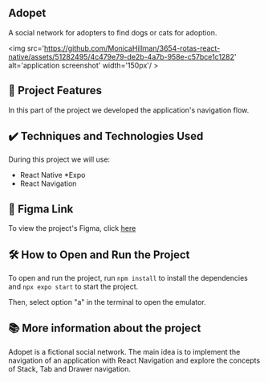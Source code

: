 ## Adopet
A social network for adopters to find dogs or cats for adoption.

<img src='https://github.com/MonicaHillman/3654-rotas-react-native/assets/51282495/4c479e79-de2b-4a7b-958e-c57bce1c1282' alt='application screenshot' width='150px'/ >

## 🔨 Project Features
In this part of the project we developed the application's navigation flow.

## ✔️ Techniques and Technologies Used
During this project we will use:
* React Native
*Expo
* React Navigation

## 🎨 Figma Link
To view the project's Figma, click [here](https://www.figma.com/file/47vyLN5bIR6sO3wVX137oK/Adopet-%7C-Rotas-com-React-Native?node-id=518%3A11&mode=dev)

## 🛠️ How to Open and Run the Project
To open and run the project, run ``npm install`` to install the dependencies and ``npx expo start`` to start the project.

Then, select option "a" in the terminal to open the emulator.

## 📚 More information about the project
Adopet is a fictional social network. The main idea is to implement the navigation of an application with React Navigation and explore the concepts of Stack, Tab and Drawer navigation.